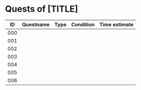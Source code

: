 # Quests of [TITLE]

| ID  | Questname | Type | Condition | Time estimate |
|:---:|:----------|:-----|:----------|:-------------:|
| 000 |           |      |           |               |
| 001 |           |      |           |               |
| 002 |           |      |           |               |
| 003 |           |      |           |               |
| 004 |           |      |           |               |
| 005 |           |      |           |               |
| 006 |           |      |           |               |
